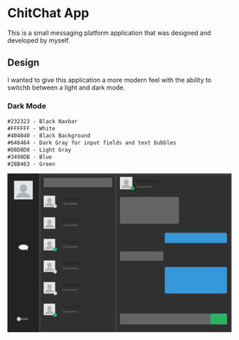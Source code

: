 # ChitChat App

This is a small messaging platform application that was designed and developed by myself.

## Design

I wanted to give this application a more modern feel with the ability to switchb between a light and dark mode.

### Dark Mode

```
#232323 - Black Navbar
#FFFFFF - White
#404040 - Black Background
#646464 - Dark Gray for input fields and text bubbles
#D8D8D8 - Light Gray
#3498DB - Blue
#28B463 - Green
```

![Dark Mode Home](assets/darkmode.png)
